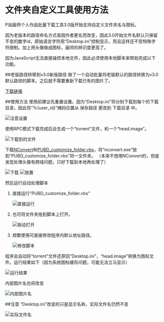 ﻿# 文件夹自定义工具使用方法
P站画师个人作品批量下载工具3.0版开始支持自定义文件夹名与图标。

因为老版本的路径命名方式易因作者更名而改变，因此3.0开始文件名默认只保留不变的数字id，原始语言字符用“Desktop.ini”控制显示，而且这样还不受特殊字符限制。加上用头像做成图标，画师的辨识度更高了。

因为JavaScript无法直接操控本地文件，因此必须使用本地脚本来帮助完成以下功能。

##老版路径转移到v3.0新版路径
做了一个自动批量将老版默认的路径转换为v3.0默认路径的脚本。之后就不需要重新下载已有的图片了。

[下载链接](https://github.com/Mapaler/PixivUserBatchDownload/raw/develop/Customize_Folder/PUBD_old_default_path_to_v3.0.vbs)

##使用方法
使用前建议先重置设置。因为“Desktop.ini”将分别下载到每个的下载目录，因此将“%{user_id}”掩码位置从 保存路径 更改到 下载目录 中。

![注意设置](http://ww1.sinaimg.cn/large/6c84b2d6gw1f2vhxf7yrzj20bb0bcwfr.jpg)

使用RPC模式下载完成后会生成一个“torrent”文件，和一个“head.image”。

![下载到的文件](http://ww1.sinaimg.cn/large/6c84b2d6gw1f2w59pru9kj20o30dz404.jpg)

下载[NConvert](http://www.xnview.com/en/nconvert/)和[PUBD_customize_folder.vbs](https://github.com/Mapaler/PixivUserBatchDownload/raw/develop/Customize_Folder/PUBD_customize_folder.vbs)，将“nconvert.exe”放到“PUBD_customize_folder.vbs”同一文件夹。
（本来不想用NConvert的，但是发现处理头像有跨域问题，只好下载到本地再处理了）

![下载](http://ww4.sinaimg.cn/large/6c84b2d6gw1f2w3abw1aoj20fu0a8jrw.jpg)
![放置](http://ww4.sinaimg.cn/large/6c84b2d6gw1f2vi15qw7ij20gn01gt8s.jpg)

然后运行自动处理脚本

1. 直接运行“PUBD_customize_folder.vbs”
	
	![直接运行](http://ww1.sinaimg.cn/large/6c84b2d6gw1f2w5bpw0e3j20mf0d8q4k.jpg)
	
2. 也可将文件夹拖到脚本上打开。
	
	![拖动打开](http://ww4.sinaimg.cn/large/6c84b2d6gw1f2w5dkya6ij20iv0aogmo.jpg)
	
3. 频繁使用可直接修改程序内默认地址路径。
	
	![修改脚本](http://ww3.sinaimg.cn/large/6c84b2d6gw1f2w5enlg2pj20iq0akdh9.jpg)
	
程序会自动将“torrent”文件还原回“Desktop.ini”，“head.image”转换为图标文件。运行结果如下（因为系统图标缓存问题，可能无法立马显示）

![运行结果](http://ww4.sinaimg.cn/large/6c84b2d6gw1f2w5kwzpq0j20le0ahmyv.jpg)

内部图片名也将改变

![内部图片名](http://ww2.sinaimg.cn/large/6c84b2d6gw1f2w5osozjmj21940msn4c.jpg)

##注意
“Desktop.ini”改变的只是显示名称，实际文件名仍然不变

![实际文件名](http://ww1.sinaimg.cn/large/6c84b2d6gw1f2w5qy9xgmj20ej0fgq4t.jpg)